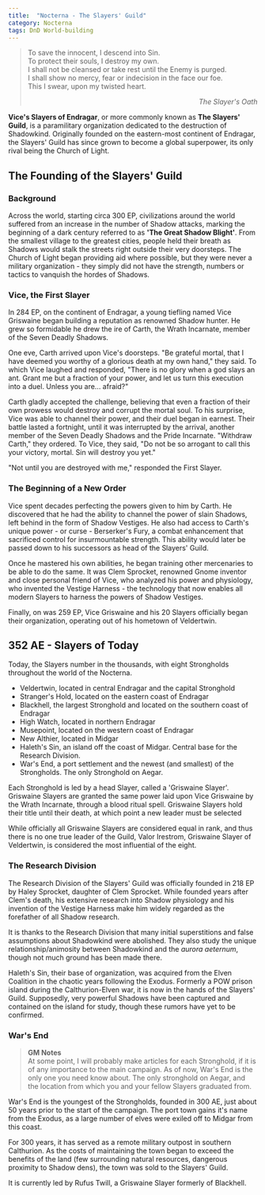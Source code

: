 ```yaml
---
title:  "Nocterna - The Slayers' Guild"
category: Nocterna
tags: DnD World-building
---
```


> To save the innocent, I descend into Sin.<br>
> To protect their souls, I destroy my own.<br>
> I shall not be cleansed or take rest until the Enemy is purged.<br>
> I shall show no mercy, fear or indecision in the face our foe.<br>
> This I swear, upon my twisted heart.<br>
> <div style="text-align: right; font-style: italic;">The Slayer's Oath</div>

**Vice's Slayers of Endragar**, or more commonly known as **The Slayers' Guild**, is a paramilitary organization dedicated to the destruction of Shadowkind. Originally founded on the eastern-most continent of Endragar, the Slayers' Guild has since grown to become a global superpower, its only rival being the Church of Light. 

## The Founding of the Slayers' Guild

### Background

Across the world, starting circa 300 EP, civilizations around the world suffered from an increase in the number of Shadow attacks, marking the beginning of a dark century referred to as **'The Great Shadow Blight'**. From the smallest village to the greatest cities, people held their breath as Shadows would stalk the streets right outside their very doorsteps. The Church of Light began providing aid where possible, but they were never a military organization - they simply did not have the strength, numbers or tactics to vanquish the hordes of Shadows.

### Vice, the First Slayer

In 284 EP, on the continent of Endragar, a young tiefling named Vice Griswaine began building a reputation as renowned Shadow hunter. He grew so formidable he drew the ire of Carth, the Wrath Incarnate, member of the Seven Deadly Shadows.

One eve, Carth arrived upon Vice's doorsteps. "Be grateful mortal, that I have deemed you worthy of a glorious death at my own hand," they said. To which Vice laughed and responded, "There is no glory when a god slays an ant. Grant me but a fraction of your power, and let us turn this execution into a duel. Unless you are... afraid?"

Carth gladly accepted the challenge, believing that even a fraction of their own prowess would destroy and corrupt the mortal soul. To his surprise, Vice was able to channel their power, and their duel began in earnest. Their battle lasted a fortnight, until it was interrupted by the arrival, another member of the Seven Deadly Shadows and the Pride Incarnate. "Withdraw Carth," they ordered. To Vice, they said, "Do not be so arrogant to call this your victory, mortal. Sin will destroy you yet."

"Not until you are destroyed with me," responded the First Slayer.

### The Beginning of a New Order

Vice spent decades perfecting the powers given to him by Carth. He discovered that he had the ability to channel the power of slain Shadows, left behind in the form of Shadow Vestiges. He also had access to Carth's unique power - or curse - Berserker's Fury, a combat enhancement that sacrificed control for insurmountable strength. This ability would later be passed down to his successors as head of the Slayers' Guild.

Once he mastered his own abilities, he began training other mercenaries to be able to do the same. It was Clem Sprocket, renowned Gnome inventor and close personal friend of Vice, who analyzed his power and physiology, who invented the Vestige Harness - the technology that now enables all modern Slayers to harness the powers of Shadow Vestiges.

Finally, on was 259 EP, Vice Griswaine and his 20 Slayers officially began their organization, operating out of his hometown of Veldertwin.

## 352 AE - Slayers of Today

Today, the Slayers number in the thousands, with eight Strongholds throughout the world of the Nocterna.

- Veldertwin, located in central Endragar and the capital Stronghold
- Stranger's Hold, located on the eastern coast of Endragar
- Blackhell, the largest Stronghold and located on the southern coast of Endragar
- High Watch, located in northern Endragar
- Musepoint, located on the western coast of Endragar
- New Althier, located in Midgar
- Haleth's Sin, an island off the coast of Midgar. Central base for the Research Division.
- War's End, a port settlement and the newest (and smallest) of the Strongholds. The only Stronghold on Aegar.

Each Stronghold is led by a head Slayer, called a 'Griswaine Slayer'. Griswaine Slayers are granted the same power laid upon Vice Griswaine by the Wrath Incarnate, through a blood ritual spell. Griswaine Slayers hold their title until their death, at which point a new leader must be selected

While officially all Griswaine Slayers are considered equal in rank, and thus there is no one true leader of the Guild, Valor Irestrom, Griswaine Slayer of Veldertwin, is considered the most influential of the eight.

### The Research Division

The Research Division of the Slayers' Guild was officially founded in 218 EP by Haley Sprocket, daughter of Clem Sprocket. While founded years after Clem's death, his extensive research into Shadow physiology and his invention of the Vestige Harness make him widely regarded as the forefather of all Shadow research. 

It is thanks to the Research Division that many initial superstitions and false assumptions about Shadowkind were abolished. They also study the unique relationship/animosity between Shadowkind and the *aurora aeternum*, though not much ground has been made there.

Haleth's Sin, their base of organization, was acquired from the Elven Coalition in the chaotic years following the Exodus. Formerly a POW prison island during the Calthurion-Elven war, it is now in the hands of the Slayers' Guild. Supposedly, very powerful Shadows have been captured and contained on the island for study, though these rumors have yet to be confirmed.

### War's End

> **GM Notes** <br>
> At some point, I will probably make articles for each Stronghold, if it is of any importance to the main campaign. As of now, War's End is the only one you need know about. The only stronghold on Aegar, and the location from which you and your fellow Slayers graduated from.

War's End is the youngest of the Strongholds, founded in 300 AE, just about 50 years prior to the start of the campaign. The port town gains it's name from the Exodus, as a large number of elves were exiled off to Midgar from this coast. 

For 300 years, it has served as a remote military outpost in southern Calthurion. As the costs of maintaining the town began to exceed the benefits of the land (few surrounding natural resources, dangerous proximity to Shadow dens), the town was sold to the Slayers' Guild.

It is currently led by Rufus Twill, a Griswaine Slayer formerly of Blackhell.